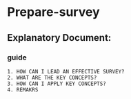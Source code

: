 # Prepare-survey
## Explanatory Document:
### guide

    1. HOW CAN I LEAD AN EFFECTIVE SURVEY?
    2. WHAT ARE THE KEY CONCEPTS?
    3. HOW CAN I APPLY KEY CONCEPTS?
    4. REMAKRS

